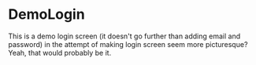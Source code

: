 # DemoLogin
This is a demo login screen (it doesn't go further than adding email and password) in the attempt of making login screen seem more picturesque? Yeah, that would probably be it.
